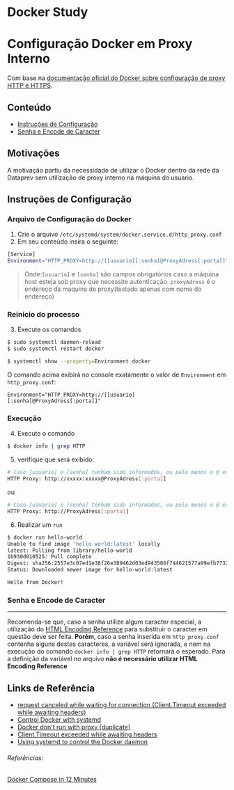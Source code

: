 # Docker Study

# Configuração Docker em Proxy Interno
Com base na [documentação oficial do Docker sobre configuração de proxy HTTP e HTTPS](https://docs.docker.com/config/daemon/systemd/#httphttps-proxy).

## Conteúdo
- [Instruções de Configuração](#instru%C3%A7%C3%B5es-de-configura%C3%A7%C3%A3o) 
- [Senha e Encode de Caracter](#senha-e-encode-de-caracter) 

## Motivações
A motivação partiu da necessidade de utilizar o Docker dentro da rede da Dataprev sem utilização de proxy interno na máquina do usuario.

## Instruções de Configuração
### Arquivo de Configuração do Docker
1. Crie o arquivo `/etc/systemd/system/docker.service.d/http_proxy.conf`
2. Em seu conteúdo insira o seguinte:
```bash
[Service]
Environment="HTTP_PROXY=http://[[usuario][:senha]@ProxyAdress[:porta]]"
```
> Onde:`[usuario]` e `[senha]` são campos obrigatórios caso a máquina host esteja sob proxy que necessite autenticação.
`proxyAdress` é o endereço da maquina de proxy(testado apenas com nome do endereço)
### Reinicio do processo
3. Execute os comandos
```bash
$ sudo systemctl daemon-reload
$ sudo systemctl restart docker
```
```bash
$ systemctl show --property=Environment docker
```
O comando acima exibirá no console exatamente o valor de `Environment` em `http_proxy.conf`:
```
Environment="HTTP_PROXY=http://[[usuario][:senha]@ProxyAdress[:porta]]"
```
### Execução
4. Execute o comando
```bash
$ docker info | grep HTTP
``` 
5. verifique que será exibido:
```bash
# Caso [usuario] e [senha] tenham sido informados, ou pelo menos o @ esteja na url:
HTTP Proxy: http://xxxxx:xxxxx@ProxyAdress[:porta]]
```
ou
```bash
# Caso [usuario] e [senha] tenham sido informados, ou pelo menos o @ esteja na url:
HTTP Proxy: http://ProxyAdress[:porta]]
```
6. Realizar um `run` 
```bash
$ docker run hello-world
Unable to find image 'hello-world:latest' locally
latest: Pulling from library/hello-world
1b930d010525: Pull complete 
Digest: sha256:2557e3c07ed1e38f26e389462d03ed943586f744621577a99efb77324b0fe535
Status: Downloaded newer image for hello-world:latest

Hello from Docker!

```
### Senha e Encode de Caracter
---
Recomenda-se que, caso a senha utilize algum caracter especial, a utilização do [HTML Encoding Reference](https://www.w3schools.com/tags/ref_urlencode.asp) para substituir o caracter em questão deve ser feita.
**Porém**, caso a senha inserida em `http_proxy.conf` contenha alguns destes caracteres, a variável será ignorada, e nem na execução do comando `docker info | grep HTTP` retornará o esperado. 
Para a definição da variável no arquivo **não é necessário utilizar HTML Encoding Reference**

Links de Referência
---
* [request canceled while waiting for connection (Client.Timeout exceeded while awaiting headers)](https://github.com/docker/kitematic/issues/2956)
* [Control Docker with systemd](https://docs.docker.com/config/daemon/systemd/)
* [Docker don't run with proxy [duplicate]](https://stackoverflow.com/questions/50766086/docker-dont-run-with-proxy)
* [Client.Timeout exceeded while awaiting headers](https://github.com/docker/for-win/issues/1534)
* [Using systemd to control the Docker daemon](https://success.docker.com/article/using-systemd-to-control-the-docker-daemon)


###### Referências:
[Docker Compose in 12 Minutes](https://www.youtube.com/watch?v=Qw9zlE3t8Ko)
